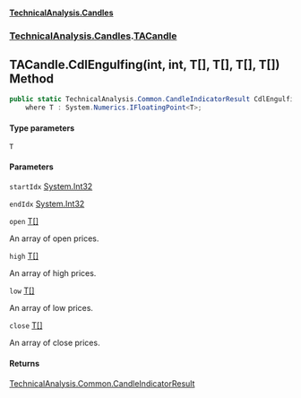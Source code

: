 #### [TechnicalAnalysis.Candles](TechnicalAnalysis.Candles.md 'TechnicalAnalysis.Candles')
### [TechnicalAnalysis.Candles](TechnicalAnalysis.Candles.md#TechnicalAnalysis.Candles 'TechnicalAnalysis.Candles').[TACandle](TACandle.md 'TechnicalAnalysis.Candles.TACandle')

## TACandle.CdlEngulfing<T>(int, int, T[], T[], T[], T[]) Method

```csharp
public static TechnicalAnalysis.Common.CandleIndicatorResult CdlEngulfing<T>(int startIdx, int endIdx, T[] open, T[] high, T[] low, T[] close)
    where T : System.Numerics.IFloatingPoint<T>;
```
#### Type parameters

<a name='TechnicalAnalysis.Candles.TACandle.CdlEngulfing_T_(int,int,T[],T[],T[],T[]).T'></a>

`T`
#### Parameters

<a name='TechnicalAnalysis.Candles.TACandle.CdlEngulfing_T_(int,int,T[],T[],T[],T[]).startIdx'></a>

`startIdx` [System.Int32](https://docs.microsoft.com/en-us/dotnet/api/System.Int32 'System.Int32')

<a name='TechnicalAnalysis.Candles.TACandle.CdlEngulfing_T_(int,int,T[],T[],T[],T[]).endIdx'></a>

`endIdx` [System.Int32](https://docs.microsoft.com/en-us/dotnet/api/System.Int32 'System.Int32')

<a name='TechnicalAnalysis.Candles.TACandle.CdlEngulfing_T_(int,int,T[],T[],T[],T[]).open'></a>

`open` [T](TACandle.CdlEngulfing_T_(int,int,T[],T[],T[],T[]).md#TechnicalAnalysis.Candles.TACandle.CdlEngulfing_T_(int,int,T[],T[],T[],T[]).T 'TechnicalAnalysis.Candles.TACandle.CdlEngulfing<T>(int, int, T[], T[], T[], T[]).T')[[]](https://docs.microsoft.com/en-us/dotnet/api/System.Array 'System.Array')

An array of open prices.

<a name='TechnicalAnalysis.Candles.TACandle.CdlEngulfing_T_(int,int,T[],T[],T[],T[]).high'></a>

`high` [T](TACandle.CdlEngulfing_T_(int,int,T[],T[],T[],T[]).md#TechnicalAnalysis.Candles.TACandle.CdlEngulfing_T_(int,int,T[],T[],T[],T[]).T 'TechnicalAnalysis.Candles.TACandle.CdlEngulfing<T>(int, int, T[], T[], T[], T[]).T')[[]](https://docs.microsoft.com/en-us/dotnet/api/System.Array 'System.Array')

An array of high prices.

<a name='TechnicalAnalysis.Candles.TACandle.CdlEngulfing_T_(int,int,T[],T[],T[],T[]).low'></a>

`low` [T](TACandle.CdlEngulfing_T_(int,int,T[],T[],T[],T[]).md#TechnicalAnalysis.Candles.TACandle.CdlEngulfing_T_(int,int,T[],T[],T[],T[]).T 'TechnicalAnalysis.Candles.TACandle.CdlEngulfing<T>(int, int, T[], T[], T[], T[]).T')[[]](https://docs.microsoft.com/en-us/dotnet/api/System.Array 'System.Array')

An array of low prices.

<a name='TechnicalAnalysis.Candles.TACandle.CdlEngulfing_T_(int,int,T[],T[],T[],T[]).close'></a>

`close` [T](TACandle.CdlEngulfing_T_(int,int,T[],T[],T[],T[]).md#TechnicalAnalysis.Candles.TACandle.CdlEngulfing_T_(int,int,T[],T[],T[],T[]).T 'TechnicalAnalysis.Candles.TACandle.CdlEngulfing<T>(int, int, T[], T[], T[], T[]).T')[[]](https://docs.microsoft.com/en-us/dotnet/api/System.Array 'System.Array')

An array of close prices.

#### Returns
[TechnicalAnalysis.Common.CandleIndicatorResult](https://docs.microsoft.com/en-us/dotnet/api/TechnicalAnalysis.Common.CandleIndicatorResult 'TechnicalAnalysis.Common.CandleIndicatorResult')